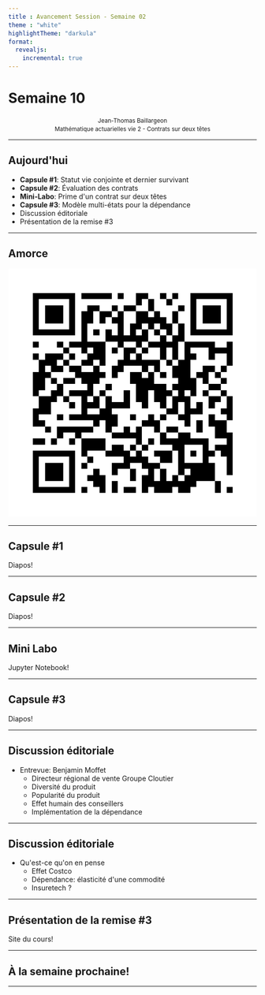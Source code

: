 ```yaml
---
title : Avancement Session - Semaine 02
theme : "white"
highlightTheme: "darkula"
format:
  revealjs:
    incremental: true   
---
```



# Semaine 10



<small><div align=center>Jean-Thomas Baillargeon</small>  
<small>Mathématique actuarielles vie 2 - Contrats sur deux têtes</small>  </div>


---

## Aujourd'hui



* **Capsule #1**: Statut vie conjointe et dernier survivant  
* **Capsule #2**: Évaluation des contrats 
* **Mini-Labo**: Prime d'un contrat sur deux têtes  
* **Capsule #3**: Modèle multi-états pour la dépendance
* Discussion éditoriale
* Présentation de la remise #3


---


## Amorce
![](amorce_qr.png)


---


## Capsule #1


Diapos!


---


## Capsule #2


Diapos!


---


## Mini Labo


Jupyter Notebook!


---


## Capsule #3


Diapos!


---


## Discussion éditoriale


* Entrevue: Benjamin Moffet
  * Directeur régional de vente Groupe Cloutier
  * Diversité du produit
  * Popularité du produit
  * Effet humain des conseillers
  * Implémentation de la dépendance
  


---



## Discussion éditoriale


* Qu'est-ce qu'on en pense
  * Effet Costco
  * Dépendance: élasticité d'une commodité
  * Insuretech ?


---


## Présentation de la remise #3


Site du cours!


---


## À la semaine prochaine!


---
